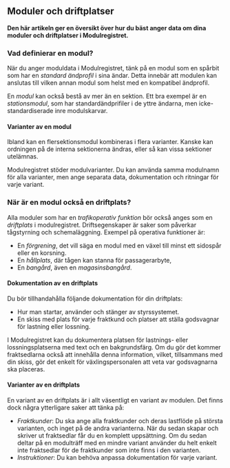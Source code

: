 ﻿## Moduler och driftplatser
**Den här artikeln ger en översikt över hur du bäst anger data
om dina moduler och driftplatser i Modulregistret.**

### Vad definierar en modul?
När du anger moduldata i Modulregistret, tänk på en modul
som en spårbit som har en *standard ändprofil* i sina ändar.
Detta innebär att modulen kan anslutas till vilken annan modul som helst med 
en kompatibel ändprofil.
 
En *modul* kan också bestå av mer än en sektion.
Ett bra exempel är en *stationsmodul*, som har standardändprifiler i de yttre ändarna,
men icke-standardiserade inre modulskarvar.

#### Varianter av en modul
Ibland kan en flersektionsmodul kombineras i flera varianter.
Kanske kan ordningen på de interna sektionerna ändras, eller så kan vissa sektioner utelämnas.

Modulregistret stöder modulvarianter. Du kan använda samma modulnamn för alla varianter,
men ange separata data, dokumentation och ritningar för varje variant.

### När är en modul också en driftplats?
Alla moduler som har en *trafikoperativ funktion* bör också anges som en *driftplats* i modulregistret.
Driftsegenskaper är saker som påverkar tågstyrning och schemaläggning.
Exempel på operativa funktioner är:
- En *förgrening*, det vill säga en modul med en växel till minst ett sidospår eller en korsning.
- En *hållplats*, där tågen kan stanna för passagerarbyte,
- En *bangård*, även en *magasinsbangård*.

#### Dokumentation av en driftplats
Du bör tillhandahålla följande dokumentation för din driftplats:
- Hur man startar, använder och stänger av styrssystemet.
- En skiss med plats för varje fraktkund och platser att ställa godsvagnar för lastning eller lossning.

I Modulregistret kan du dokumentera platsen för lastnings- eller lossningsplatserna
med text och en bakgrundsfärg.
Om du gör det kommer fraktsedlarna också att innehålla denna information,
vilket, tillsammans med din skiss, gör det enkelt för växlingspersonalen
att veta var godsvagnarna ska placeras.

#### Varianter av en driftplats
En variant av en driftplats är i allt väsentligt en variant av modulen.
Det finns dock några ytterligare saker att tänka på:
- *Fraktkunder*: Du ska ange alla fraktkunder och deras lastflöde på
största varianten, och inget på de andra varianterna.
När du sedan skapar och skriver ut fraktsedlar får du en komplett uppsättning.
Om du sedan deltar på en modulträff med en mindre variant använder du helt enkelt inte
fraktsedlar för de fraktkunder som inte finns i den varianten.
- *Instruktioner*: Du kan behöva anpassa dokumentation för varje variant.

